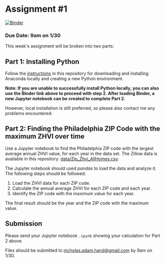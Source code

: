# Assignment #1

[![Binder](https://mybinder.org/badge_logo.svg)](https://mybinder.org/v2/gh/MUSA-620-Spring-2019/assignment-1/)

### Due Date: 9am on 1/30

This week's assignment will be broken into two parts:

## Part 1: Installing Python

Follow the [instructions](getting-python.md) in this repository for downloading and installing Anaconda locally and creating a new Python environment.

**Note: If you are unable to successfully install Python locally, you can also use the Binder link above to proceed with step 2.
After loading Binder, a new Jupyter notebook can be created to complete Part 2.**

However, local installation is still preferred, so please also contact me any problems encountered.

## Part 2: Finding the Philadelphia ZIP Code with the maximum ZHVI over time

Use a Jupyter notebook to find the Philadelphia ZIP code with the largest average annual ZHVI value, for each year in the data set. The Zillow data is available in this repository: [data/Zip_Zhvi_AllHomes.csv]().

The Jupyter notebook should used *pandas* to load the data and analyze it. The following steps should be followed:
1. Load the ZHVI data for each ZIP code.
1. Calculate the annual average ZHVI for each ZIP code and each year. 
1. Identify the ZIP code with the maximum value for each year. 

The final result should be the year and the ZIP code with the maximum value.

## Submission

Please send your Jupyter notebook `.ipynb` showing
your calculation for Part 2 above.

Files should be submitted to nicholas.adam.hand@gmail.com by 9am on 1/30.

